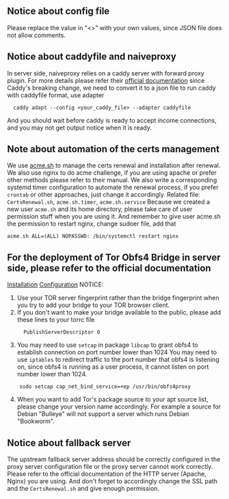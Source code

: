## Notice about config file
Please replace the value in "<>" with your own values, since JSON file does not allow comments.

## Notice about caddyfile and naiveproxy
In server side, naiveproxy relies on a caddy server with forward proxy plugin.
For more details please refer their [official documentation](https://github.com/klzgrad/naiveproxy)
since Caddy's breaking change, we need to convert it to a json file
to run caddy with caddyfile format, use adapter
```shell
  caddy adapt --config <your_caddy_file> --adapter caddyfile
```
And you should wait before caddy is ready to accept income connections, and you may not get output notice when it is ready.

## Note about automation of the certs management
We use [acme.sh](https://github.com/acmesh-official/acme.sh) to manage the certs renewal and installation after renewal.
We also use nginx to do acme challenge, if you are using apache or prefer other methods please refer to their manual.
We also write a corresponding systemd timer configuration to automate the renewal process, if you prefer `crontab` or other approaches, just change it accordingly.
Related file: `CertsRenewal.sh`, `acme.sh.timer`, `acme.sh.service`
Because we created a new user `acme.sh` and its home directory, please take care of user permission stuff when you are using it.
And remember to give user acme.sh the permission to restart nginx, change sudoer file, add that
```shell
acme.sh ALL=(ALL) NOPASSWD: /bin/systemctl restart nginx
```

## For the deployment of Tor Obfs4 Bridge in server side, please refer to the official documentation
[Installation](https://community.torproject.org/relay/setup/bridge/debian-ubuntu/)
[Configuration](https://community.torproject.org/relay/setup/bridge/post-install/)
NOTICE:
1. Use your TOR server fingerprint rather than the bridge fingerprint when you try to add your bridge to your TOR browser client. 
2. If you don't want to make your bridge available to the public, please add these lines to your torrc file
    ```shell
      PublishServerDescriptor 0
    ```
3. You may need to use `setcap` in package `libcap` to grant obfs4 to establish connection on port number lower than 1024
You may need to use `iptables` to redirect traffic to the port number that obfs4 is listening on, since obfs4 is running as a user process, it cannot listen on port number lower than 1024.
```shell
    sudo setcap cap_net_bind_service=+ep /usr/bin/obfs4proxy
```
4. When you want to add Tor's package source to your apt source list, please change your version name accordingly.
    For example a source for Debian "Bulleye" will not support a server which runs Debian "Bookworm".

## Notice about fallback server
The upstream fallback server address should be correctly configured in the proxy server configuration file or the proxy server cannot work correctly.
Please refer to the official documentation of the HTTP server (Apache, Nginx) you are using. 
And don't forget to accordingly change the SSL path and the `CertsRenewal.sh` and give enough permission.

